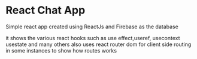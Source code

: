 # React Chat App
Simple react app created using ReactJs and Firebase as the database

it shows the various react hooks such as use effect,useref, usecontext usestate and many others
also uses react router dom for client side routing in some instances to show how routes works
